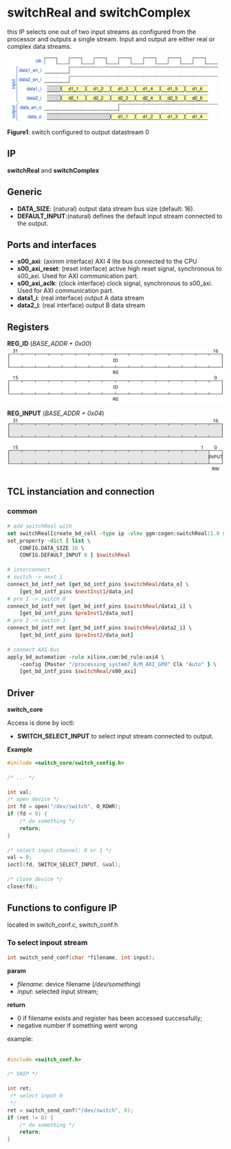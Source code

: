 # switchReal and switchComplex

this IP selects one out of two input streams as configured from the processor
and outputs a single stream. Input and output are either real or complex data
streams.

![switch](figures/switchReal.svg)

__Figure1__: switch configured to output datastream 0

## IP

**switchReal** and **switchComplex**

## Generic

* **DATA_SIZE**: (natural) output data stream bus size (default: 16).
* **DEFAULT_INPUT**:(natural) defines the default input stream connected to the output.

## Ports and interfaces
* **s00_axi**: (aximm interface) AXI 4 lite bus connected to the CPU
* **s00_axi_reset**: (reset interface) active high reset signal, synchronous to s00_axi. Used for
  AXI communication part.
* **s00_axi_aclk**: (clock interface) clock signal, synchronous to s00_axi. Used for
  AXI communication part.
* **data1_i**: (real interface) output A data stream
* **data2_i**: (real interface) output B data stream

## Registers

__**REG_ID**__ (*BASE_ADDR + 0x00*)
![switch_reg_id](figures/switch_reg_id.svg)

__**REG_INPUT**__ (*BASE_ADDR + 0x04*)
![switch_reg_input](figures/switch_reg_input.svg)

## TCL instanciation and connection

### common

```tcl
# add switchReal with
set switchReal[create_bd_cell -type ip -vlnv ggm:cogen:switchReal:1.0 switchReal]
set_property -dict [ list \
    CONFIG.DATA_SIZE 16 \
	CONFIG.DEFAULT_INPUT 0 ] $switchReal

# interconnect
# switch -> next 1
connect_bd_intf_net [get_bd_intf_pins $switchReal/data_o] \
    [get_bd_intf_pins $nextInst1/data_in]
# pre 1 -> switch 0
connect_bd_intf_net [get_bd_intf_pins $switchReal/data1_i] \
    [get_bd_intf_pins $preInst1/data_out]
# pre 2 -> switch 1
connect_bd_intf_net [get_bd_intf_pins $switchReal/data2_i] \
    [get_bd_intf_pins $preInst2/data_out]

# connect AXI bus
apply_bd_automation -rule xilinx.com:bd_rule:axi4 \
    -config {Master "/processing_system7_0/M_AXI_GP0" Clk "Auto" } \
    [get_bd_intf_pins $switchReal/s00_axi]
```
## Driver

**switch_core**

Access is done by ioctl:

* **SWITCH_SELECT_INPUT** to select input stream connected to output.

**Example**

```c
#include <switch_core/switch_config.h>

/* ... */

int val;
/* open device */
int fd = open("/dev/switch", O_RDWR);
if (fd < 0) {
	/* do something */
	return;
}

/* select input channel: 0 or 1 */
val = 0; 
ioctl(fd, SWITCH_SELECT_INPUT, &val);

/* close device */
close(fd);

```

## Functions to configure IP

located in switch_conf.c, switch_conf.h

### To select inpout stream
```c
int switch_send_conf(char *filename, int input);
```
**param**

* *filename*: device filename (*/dev/something*)
* *input*: selected input stream;

**return**

* 0 if filename exists and register has been accessed successfully;
* negative number if something went wrong

example:

```c

#include <switch_conf.h>

/* SNIP */

int ret;
 /* select input 0
 */
ret = switch_send_conf("/dev/switch", 0);
if (ret != 0) {
	/* do something */
	return;
}
```
